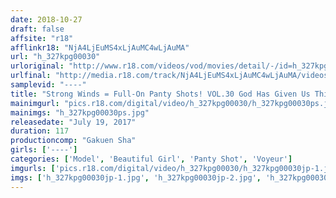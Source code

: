 ```yaml
---
date: 2018-10-27
draft: false
affsite: "r18"
afflinkr18: "NjA4LjEuMS4xLjAuMC4wLjAuMA"
url: "h_327kpg00030"
urloriginal: "http://www.r18.com/videos/vod/movies/detail/-/id=h_327kpg00030"
urlfinal: "http://media.r18.com/track/NjA4LjEuMS4xLjAuMC4wLjAuMA/videos/vod/movies/detail/-/id=h_327kpg00030"
samplevid: "----"
title: "Strong Winds = Full-On Panty Shots! VOL.30 God Has Given Us This Blustery Winds Model Fashion Photography Special"
mainimgurl: "pics.r18.com/digital/video/h_327kpg00030/h_327kpg00030ps.jpg"
mainimgs: "h_327kpg00030ps.jpg"
releasedate: "July 19, 2017"
duration: 117
productioncomp: "Gakuen Sha"
girls: ['----']
categories: ['Model', 'Beautiful Girl', 'Panty Shot', 'Voyeur']
imgurls: ['pics.r18.com/digital/video/h_327kpg00030/h_327kpg00030jp-1.jpg', 'pics.r18.com/digital/video/h_327kpg00030/h_327kpg00030jp-2.jpg', 'pics.r18.com/digital/video/h_327kpg00030/h_327kpg00030jp-3.jpg', 'pics.r18.com/digital/video/h_327kpg00030/h_327kpg00030jp-4.jpg', 'pics.r18.com/digital/video/h_327kpg00030/h_327kpg00030jp-5.jpg', 'pics.r18.com/digital/video/h_327kpg00030/h_327kpg00030jp-6.jpg', 'pics.r18.com/digital/video/h_327kpg00030/h_327kpg00030jp-7.jpg', 'pics.r18.com/digital/video/h_327kpg00030/h_327kpg00030jp-8.jpg', 'pics.r18.com/digital/video/h_327kpg00030/h_327kpg00030jp-9.jpg', 'pics.r18.com/digital/video/h_327kpg00030/h_327kpg00030jp-10.jpg', 'pics.r18.com/digital/video/h_327kpg00030/h_327kpg00030jp-11.jpg', 'pics.r18.com/digital/video/h_327kpg00030/h_327kpg00030jp-12.jpg', 'pics.r18.com/digital/video/h_327kpg00030/h_327kpg00030jp-13.jpg', 'pics.r18.com/digital/video/h_327kpg00030/h_327kpg00030jp-14.jpg', 'pics.r18.com/digital/video/h_327kpg00030/h_327kpg00030jp-15.jpg', 'pics.r18.com/digital/video/h_327kpg00030/h_327kpg00030jp-16.jpg', 'pics.r18.com/digital/video/h_327kpg00030/h_327kpg00030jp-17.jpg', 'pics.r18.com/digital/video/h_327kpg00030/h_327kpg00030jp-18.jpg', 'pics.r18.com/digital/video/h_327kpg00030/h_327kpg00030jp-19.jpg', 'pics.r18.com/digital/video/h_327kpg00030/h_327kpg00030jp-20.jpg']
imgs: ['h_327kpg00030jp-1.jpg', 'h_327kpg00030jp-2.jpg', 'h_327kpg00030jp-3.jpg', 'h_327kpg00030jp-4.jpg', 'h_327kpg00030jp-5.jpg', 'h_327kpg00030jp-6.jpg', 'h_327kpg00030jp-7.jpg', 'h_327kpg00030jp-8.jpg', 'h_327kpg00030jp-9.jpg', 'h_327kpg00030jp-10.jpg', 'h_327kpg00030jp-11.jpg', 'h_327kpg00030jp-12.jpg', 'h_327kpg00030jp-13.jpg', 'h_327kpg00030jp-14.jpg', 'h_327kpg00030jp-15.jpg', 'h_327kpg00030jp-16.jpg', 'h_327kpg00030jp-17.jpg', 'h_327kpg00030jp-18.jpg', 'h_327kpg00030jp-19.jpg', 'h_327kpg00030jp-20.jpg']
---
```


